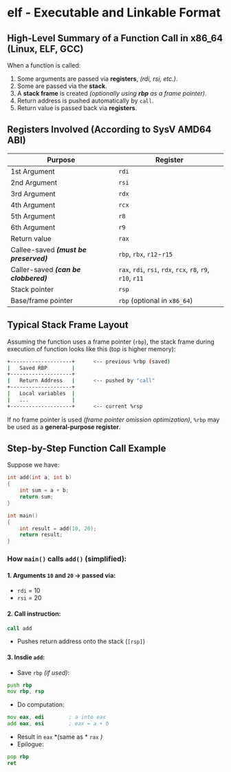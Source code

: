 # elf - Executable and Linkable Format

## High-Level Summary of a Function Call in x86_64 (Linux, ELF, GCC)
When a function is called:
 1. Some arguments are passed via **registers**, *(rdi, rsi, etc.)*.
 2. Some are passed via the **stack**.
 3. A **stack frame** is created *(optionally using* ***rbp*** *as a frame pointer)*. 
 4. Return address is pushed automatically by `call`.
 5. Return value is passed back via **registers**.

## Registers Involved (According to SysV AMD64 ABI)
|Purpose|Register|
|---|---|
|1st Argument|`rdi`|
|2nd Argument|`rsi`|
|3rd Argument|`rdx`|
|4th Argument|`rcx`|
|5th Argument|`r8`|
|6th Argument|`r9`|
|Return value|`rax`|
|Callee-saved ***(must be preserved)***|`rbp`, `rbx`, `r12`-`r15`|
|Caller-saved ***(can be clobbered)***|`rax`, `rdi`, `rsi`, `rdx`, `rcx`, `r8`, `r9`, `r10`, `r11`|
|Stack pointer|`rsp`|
|Base/frame pointer| `rbp` (optional in `x86_64`)|


## Typical Stack Frame Layout
Assuming the function uses a frame pointer (`rbp`), the stack frame during execution of function looks like this (top is higher memory):
```bash
+--------------------+      <-- previous %rbp (saved)
|   Saved RBP        |
+--------------------+
|   Return Address   |      <-- pushed by "call"
+--------------------+
|   Local variables  |
|   ...              |
+--------------------+      <-- current %rsp
```
If no frame pointer is used *(frame pointer omission optimization)*, `%rbp` may be used as a **general-purpose register**.

## Step-by-Step Function Call Example
Suppose we have:
```c
int add(int a, int b)
{
    int sum = a + b;
    return sum;
}

int main()
{
    int result = add(10, 20);
    return result;
}
```

### How `main()` calls `add()` (simplified):
#### 1. Arguments `10` and `20` $\rightarrow$ passed via:
 * `rdi` = 10
 * `rsi` = 20
#### 2. Call instruction:
```asm
call add
```
 * Pushes return address onto the stack (`[rsp]`)
#### 3. Insdie `add`:
 * Save `rbp` *(if used)*:
```asm
push rbp
mov rbp, rsp
```
 * Do computation:
```asm
mov eax, edi        ; a into eax
add eax, esi        ; eax = a + b
```
 * Result in `eax` *(same as * `rax` *)*
 * Epilogue: 
```asm
pop rbp
ret
```
